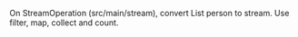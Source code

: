 On StreamOperation (src/main/stream), convert List person to stream.
Use filter, map, collect and count.